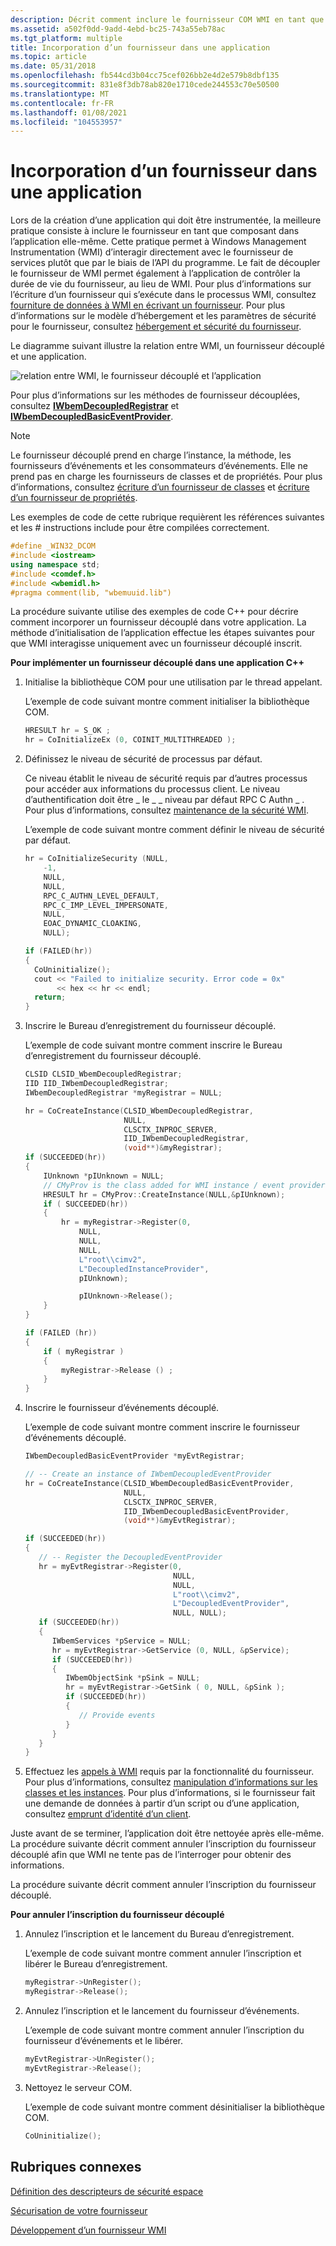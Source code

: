 ```yaml
---
description: Décrit comment inclure le fournisseur COM WMI en tant que composant dans une application plutôt que dans le processus WMI. Appelé fournisseur découplé, il s’agit du type recommandé de fournisseur COM WMI à créer pour les systèmes d’exploitation Windows 2000 et versions ultérieures.
ms.assetid: a502f0dd-9add-4ebd-bc25-743a55eb78ac
ms.tgt_platform: multiple
title: Incorporation d’un fournisseur dans une application
ms.topic: article
ms.date: 05/31/2018
ms.openlocfilehash: fb544cd3b04cc75cef026bb2e4d2e579b8dbf135
ms.sourcegitcommit: 831e8f3db78ab820e1710cede244553c70e50500
ms.translationtype: MT
ms.contentlocale: fr-FR
ms.lasthandoff: 01/08/2021
ms.locfileid: "104553957"
---
```

# <a name="incorporating-a-provider-in-an-application"></a>Incorporation d’un fournisseur dans une application

Lors de la création d’une application qui doit être instrumentée, la meilleure pratique consiste à inclure le fournisseur en tant que composant dans l’application elle-même. Cette pratique permet à Windows Management Instrumentation (WMI) d’interagir directement avec le fournisseur de services plutôt que par le biais de l’API du programme. Le fait de découpler le fournisseur de WMI permet également à l’application de contrôler la durée de vie du fournisseur, au lieu de WMI. Pour plus d’informations sur l’écriture d’un fournisseur qui s’exécute dans le processus WMI, consultez [fourniture de données à WMI en écrivant un fournisseur](supplying-data-to-wmi-by-writing-a-provider.md). Pour plus d’informations sur le modèle d’hébergement et les paramètres de sécurité pour le fournisseur, consultez [hébergement et sécurité du fournisseur](provider-hosting-and-security.md).

Le diagramme suivant illustre la relation entre WMI, un fournisseur découplé et une application.

![relation entre WMI, le fournisseur découplé et l’application](images/decoupledprov.png)

Pour plus d’informations sur les méthodes de fournisseur découplées, consultez [**IWbemDecoupledRegistrar**](/windows/desktop/api/Wbemprov/nn-wbemprov-iwbemdecoupledregistrar) et [**IWbemDecoupledBasicEventProvider**](/windows/desktop/api/Wbemprov/nn-wbemprov-iwbemdecoupledbasiceventprovider).

> [!Note]  
> Le fournisseur découplé prend en charge l’instance, la méthode, les fournisseurs d’événements et les consommateurs d’événements. Elle ne prend pas en charge les fournisseurs de classes et de propriétés. Pour plus d’informations, consultez [écriture d’un fournisseur de classes](writing-a-class-provider.md) et [écriture d’un fournisseur de propriétés](writing-a-property-provider.md).

 

Les exemples de code de cette rubrique requièrent les références suivantes et les \# instructions include pour être compilées correctement.


```C++
#define _WIN32_DCOM
#include <iostream>
using namespace std;
#include <comdef.h>
#include <wbemidl.h>
#pragma comment(lib, "wbemuuid.lib")
```



La procédure suivante utilise des exemples de code C++ pour décrire comment incorporer un fournisseur découplé dans votre application. La méthode d’initialisation de l’application effectue les étapes suivantes pour que WMI interagisse uniquement avec un fournisseur découplé inscrit.

**Pour implémenter un fournisseur découplé dans une application C++**

1.  Initialise la bibliothèque COM pour une utilisation par le thread appelant.

    L’exemple de code suivant montre comment initialiser la bibliothèque COM.

    ```C++
    HRESULT hr = S_OK ;
    hr = CoInitializeEx (0, COINIT_MULTITHREADED );
    ```

    

2.  Définissez le niveau de sécurité de processus par défaut.

    Ce niveau établit le niveau de sécurité requis par d’autres processus pour accéder aux informations du processus client. Le niveau d’authentification doit être \_ le \_ \_ niveau par défaut RPC C Authn \_ . Pour plus d’informations, consultez [maintenance de la sécurité WMI](maintaining-wmi-security.md).

    L’exemple de code suivant montre comment définir le niveau de sécurité par défaut.

    ```C++
    hr = CoInitializeSecurity (NULL, 
        -1, 
        NULL, 
        NULL,
        RPC_C_AUTHN_LEVEL_DEFAULT,
        RPC_C_IMP_LEVEL_IMPERSONATE,
        NULL, 
        EOAC_DYNAMIC_CLOAKING, 
        NULL);

    if (FAILED(hr))
    {
      CoUninitialize();
      cout << "Failed to initialize security. Error code = 0x"
           << hex << hr << endl;
      return;
    }
    ```

    

3.  Inscrire le Bureau d’enregistrement du fournisseur découplé.

    L’exemple de code suivant montre comment inscrire le Bureau d’enregistrement du fournisseur découplé.

    ```C++
    CLSID CLSID_WbemDecoupledRegistrar;
    IID IID_IWbemDecoupledRegistrar;
    IWbemDecoupledRegistrar *myRegistrar = NULL;

    hr = CoCreateInstance(CLSID_WbemDecoupledRegistrar,
                          NULL,
                          CLSCTX_INPROC_SERVER,
                          IID_IWbemDecoupledRegistrar,
                          (void**)&myRegistrar);
    if (SUCCEEDED(hr))
    {
        IUnknown *pIUnknown = NULL;
        // CMyProv is the class added for WMI instance / event provider
        HRESULT hr = CMyProv::CreateInstance(NULL,&pIUnknown);
        if ( SUCCEEDED(hr))
        {
            hr = myRegistrar->Register(0,
                NULL,
                NULL,
                NULL,
                L"root\\cimv2",
                L"DecoupledInstanceProvider",
                pIUnknown);

                pIUnknown->Release();
        }
    }

    if (FAILED (hr))
    {
        if ( myRegistrar )
        {
            myRegistrar->Release () ;
        }
    }
    ```

    

4.  Inscrire le fournisseur d’événements découplé.

    L’exemple de code suivant montre comment inscrire le fournisseur d’événements découplé.

    ```C++
    IWbemDecoupledBasicEventProvider *myEvtRegistrar;

    // -- Create an instance of IWbemDecoupledEventProvider
    hr = CoCreateInstance(CLSID_WbemDecoupledBasicEventProvider,
                          NULL,
                          CLSCTX_INPROC_SERVER,
                          IID_IWbemDecoupledBasicEventProvider,
                          (void**)&myEvtRegistrar);

    if (SUCCEEDED(hr))
    {
       // -- Register the DecoupledEventProvider
       hr = myEvtRegistrar->Register(0,
                                     NULL,
                                     NULL,
                                     L"root\\cimv2",
                                     L"DecoupledEventProvider",
                                     NULL, NULL);
       if (SUCCEEDED(hr))
       {
          IWbemServices *pService = NULL;
          hr = myEvtRegistrar->GetService (0, NULL, &pService);
          if (SUCCEEDED(hr))
          {
             IWbemObjectSink *pSink = NULL;
             hr = myEvtRegistrar->GetSink ( 0, NULL, &pSink );
             if (SUCCEEDED(hr))
             {
                // Provide events
             }
          }
       } 
    }
    ```

    

5.  Effectuez les [appels à WMI](making-calls-to-wmi.md) requis par la fonctionnalité du fournisseur. Pour plus d’informations, consultez [manipulation d’informations sur les classes et les instances](manipulating-class-and-instance-information.md). Pour plus d’informations, si le fournisseur fait une demande de données à partir d’un script ou d’une application, consultez [emprunt d’identité d’un client](impersonating-a-client.md).

Juste avant de se terminer, l’application doit être nettoyée après elle-même. La procédure suivante décrit comment annuler l’inscription du fournisseur découplé afin que WMI ne tente pas de l’interroger pour obtenir des informations.

La procédure suivante décrit comment annuler l’inscription du fournisseur découplé.

**Pour annuler l’inscription du fournisseur découplé**

1.  Annulez l’inscription et le lancement du Bureau d’enregistrement.

    L’exemple de code suivant montre comment annuler l’inscription et libérer le Bureau d’enregistrement.

    ```C++
    myRegistrar->UnRegister();
    myRegistrar->Release();
    ```

    

2.  Annulez l’inscription et le lancement du fournisseur d’événements.

    L’exemple de code suivant montre comment annuler l’inscription du fournisseur d’événements et le libérer.

    ```C++
    myEvtRegistrar->UnRegister();
    myEvtRegistrar->Release();
    ```

    

3.  Nettoyez le serveur COM.

    L’exemple de code suivant montre comment désinitialiser la bibliothèque COM.

    ```C++
    CoUninitialize();
    ```

    

## <a name="related-topics"></a>Rubriques connexes

<dl> <dt>

[Définition des descripteurs de sécurité espace](setting-namespace-security-descriptors.md)
</dt> <dt>

[Sécurisation de votre fournisseur](securing-your-provider.md)
</dt> <dt>

[Développement d’un fournisseur WMI](developing-a-wmi-provider.md)
</dt> </dl>

 

 




